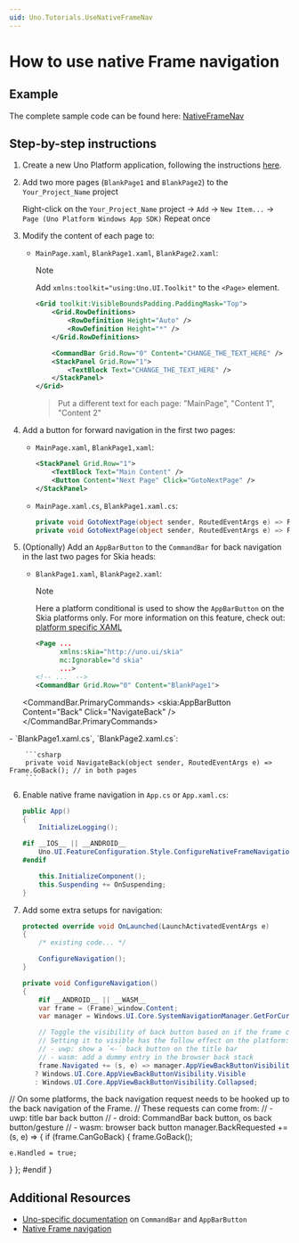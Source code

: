 ```yaml
---
uid: Uno.Tutorials.UseNativeFrameNav
---
```


# How to use native Frame navigation

## Example

The complete sample code can be found here: [NativeFrameNav](https://github.com/unoplatform/Uno.Samples/tree/master/UI/NativeFrameNav)

## Step-by-step instructions

1. Create a new Uno Platform application, following the instructions [here](../get-started.md).
2. Add two more pages (`BlankPage1` and `BlankPage2`) to the `Your_Project_Name` project

    Right-click on the `Your_Project_Name` project -> `Add` -> `New Item...` -> `Page (Uno Platform Windows App SDK)`
    Repeat once
3. Modify the content of each page to:
   - `MainPage.xaml`, `BlankPage1.xaml`, `BlankPage2.xaml`:
        > [!NOTE]
        > Add `xmlns:toolkit="using:Uno.UI.Toolkit"` to the `<Page>` element.

        ```xml
        <Grid toolkit:VisibleBoundsPadding.PaddingMask="Top">
            <Grid.RowDefinitions>
                <RowDefinition Height="Auto" />
                <RowDefinition Height="*" />
            </Grid.RowDefinitions>

            <CommandBar Grid.Row="0" Content="CHANGE_THE_TEXT_HERE" />
            <StackPanel Grid.Row="1">
                <TextBlock Text="CHANGE_THE_TEXT_HERE" />
            </StackPanel>
        </Grid>
        ```

        > Put a different text for each page: "MainPage", "Content 1", "Content 2"
4. Add a button for forward navigation in the first two pages:
    - `MainPage.xaml`, `BlankPage1,xaml`:

        ```xml
        <StackPanel Grid.Row="1">
            <TextBlock Text="Main Content" />
            <Button Content="Next Page" Click="GotoNextPage" />
        </StackPanel>
        ```

    - `MainPage.xaml.cs`, `BlankPage1.xaml.cs`:

        ```csharp
        private void GotoNextPage(object sender, RoutedEventArgs e) => Frame.Navigate(typeof(BlankPage1)); // in MainPage
        private void GotoNextPage(object sender, RoutedEventArgs e) => Frame.Navigate(typeof(BlankPage2)); // in BlankPage1
        ```

5. (Optionally) Add an `AppBarButton` to the `CommandBar` for back navigation in the last two pages for Skia heads:
    - `BlankPage1.xaml`, `BlankPage2.xaml`:
        > [!NOTE]
        > Here a platform conditional is used to show the `AppBarButton` on the Skia platforms only. For more information on this feature, check out: [platform specific XAML](../platform-specific-xaml.md)

        ```xml
        <Page ...
              xmlns:skia="http://uno.ui/skia"
              mc:Ignorable="d skia"
              ...>
        <!-- ...  -->
        <CommandBar Grid.Row="0" Content="BlankPage1">
   <CommandBar.PrimaryCommands>
    <skia:AppBarButton Content="Back" Click="NavigateBack" />
   </CommandBar.PrimaryCommands>
  </CommandBar>
    - `BlankPage1.xaml.cs`, `BlankPage2.xaml.cs`:

        ```csharp
        private void NavigateBack(object sender, RoutedEventArgs e) => Frame.GoBack(); // in both pages
        ```

6. Enable native frame navigation in `App.cs` or `App.xaml.cs`:

    ```csharp
    public App()
    {
        InitializeLogging();

    #if __IOS__ || __ANDROID__
        Uno.UI.FeatureConfiguration.Style.ConfigureNativeFrameNavigation();
    #endif

        this.InitializeComponent();
        this.Suspending += OnSuspending;
    }
    ```

7. Add some extra setups for navigation:

    ```csharp
    protected override void OnLaunched(LaunchActivatedEventArgs e)
    {
        /* existing code... */

        ConfigureNavigation();
    }

    private void ConfigureNavigation()
    {
        #if __ANDROID__ || __WASM__
        var frame = (Frame)_window.Content;
        var manager = Windows.UI.Core.SystemNavigationManager.GetForCurrentView();

        // Toggle the visibility of back button based on if the frame can navigate back.
        // Setting it to visible has the follow effect on the platform:
        // - uwp: show a `<-` back button on the title bar
        // - wasm: add a dummy entry in the browser back stack
        frame.Navigated += (s, e) => manager.AppViewBackButtonVisibility = frame.CanGoBack
       ? Windows.UI.Core.AppViewBackButtonVisibility.Visible
       : Windows.UI.Core.AppViewBackButtonVisibility.Collapsed;

  // On some platforms, the back navigation request needs to be hooked up to the back navigation of the Frame.
  // These requests can come from:
  // - uwp: title bar back button
  // - droid: CommandBar back button, os back button/gesture
  // - wasm: browser back button
  manager.BackRequested += (s, e) =>
  {
   if (frame.CanGoBack)
   {
    frame.GoBack();

    e.Handled = true;
   }
  };
        #endif
    }

## Additional Resources

- [Uno-specific documentation](../controls/CommandBar.md) on `CommandBar` and `AppBarButton`
- [Native Frame navigation](../features/native-frame-nav.md)
